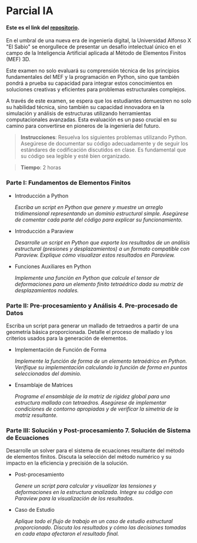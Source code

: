 # Parcial IA

#### Este es el link del [repositorio](https://github.com/lauralardies/parcial2_ia).

En el umbral de una nueva era de ingeniería digital, la Universidad Alfonso X "El Sabio" se enorgullece de presentar un desafío intelectual único en el campo de la Inteligencia Artificial aplicada al Método de Elementos Finitos (MEF) 3D. 

Este examen no solo evaluará su comprensión técnica de los principios fundamentales del MEF y la programación en Python, sino que también pondrá a prueba su capacidad para integrar estos conocimientos en soluciones creativas y eficientes para problemas estructurales complejos. 

A través de este examen, se espera que los estudiantes demuestren no solo su habilidad técnica, sino también su capacidad innovadora en la simulación y análisis de estructuras utilizando herramientas computacionales avanzadas. Esta evaluación es un paso crucial en su camino para convertirse en pioneros de la ingeniería del futuro.

> **Instrucciones**: Resuelva los siguientes problemas utilizando Python. Asegúrese de documentar su código adecuadamente y de seguir los estándares de codificación discutidos en clase. Es fundamental que su código sea legible y esté bien organizado.

> **Tiempo**: 2 horas

### Parte I: Fundamentos de Elementos Finitos

- Introducción a Python

  *Escriba un script en Python que genere y muestre un arreglo tridimensional representando un dominio estructural simple. Asegúrese de comentar cada parte del código para explicar su funcionamiento.*
  
- Introducción a Paraview

  *Desarrolle un script en Python que exporte los resultados de un análisis estructural (presiones y desplazamientos) a un formato compatible con Paraview. Explique cómo visualizar estos resultados en Paraview.*
  
- Funciones Auxiliares en Python

  *Implemente una función en Python que calcule el tensor de deformaciones para un elemento finito tetraédrico dada su matriz de desplazamientos nodales.*
  
### Parte II: Pre-procesamiento y Análisis 4. Pre-procesado de Datos

Escriba un script para generar un mallado de tetraedros a partir de una geometría básica proporcionada. Detalle el proceso de mallado y los criterios usados para la generación de elementos.

- Implementación de Función de Forma

  *Implemente la función de forma de un elemento tetraédrico en Python. Verifique su implementación calculando la función de forma en puntos seleccionados del dominio.*

- Ensamblaje de Matrices

  *Programe el ensamblaje de la matriz de rigidez global para una estructura mallada con tetraedros. Asegúrese de implementar condiciones de contorno apropiadas y de verificar la simetría de la matriz resultante.*

### Parte III: Solución y Post-procesamiento 7. Solución de Sistema de Ecuaciones

Desarrolle un solver para el sistema de ecuaciones resultante del método de elementos finitos. Discuta la selección del método numérico y su impacto en la eficiencia y precisión de la solución.

- Post-procesamiento

  *Genere un script para calcular y visualizar las tensiones y deformaciones en la estructura analizada. Integre su código con Paraview para la visualización de los resultados.*

- Caso de Estudio

  *Aplique todo el flujo de trabajo en un caso de estudio estructural proporcionado. Discuta los resultados y cómo las decisiones tomadas en cada etapa afectaron el resultado final.*
